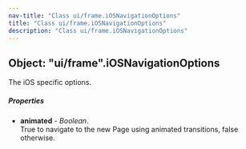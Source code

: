 ```yaml
---
nav-title: "Class ui/frame.iOSNavigationOptions"
title: "Class ui/frame.iOSNavigationOptions"
description: "Class ui/frame.iOSNavigationOptions"
---
```

## Object: "ui/frame".iOSNavigationOptions  
The iOS specific options.

##### Properties
 - **animated** - _Boolean_.    
  True to navigate to the new Page using animated transitions, false otherwise.